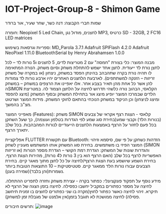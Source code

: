 # IOT-Project-Group-8 - Shimon Game
שמות חברי הקבוצה:
דנה כשר,
שחר שעיר,
אור ברודר

חומרה:
Neopixel 5 Led Chain,
לחצנים,
מודול נגן MP3,
כרטיס SD - 32GB,
2 FC16 LED matrices

ספריות וגרסאות בשימוש:
MD_Parola 3.7.1
Adafruit SPIFlash 4.2.0
Adafruit NeoPixel 1.11.0
BluetoothSerial by Henry Abrahamsen 1.0.0

מבנה המוצר: 
כלי בצורת "חמסה" עם 2 מטריצות לדים, 5 לחצנים ו5 נורות לד – לכל לחצן נורת לד ייעודית.
לחצן אחד ישמש להתחלת משחק וסיום משחק. הנורה המתאימה לו תהיה נורת בקרה שתהבהב בהינתן הפסד במשחק, ניצחון (או במקרה של משחק זריזות – הזנקה למשתתפים). 
לארבעת הלחצנים האחרים יהיו ארבע נורות לד צמודות להן אשר כל אחת מהן תאיר בצבע אחר. אלו יאפיינו את הרצפים במשחק – במשחק הSIMON הקלאסי, הבהוב נורה כלשהי תדרוש לחיצה על הלחצן הצמוד לה. 
במטריצת הלדים שבמרכז המוצר יופיע מיצג אור בתחילת המשחק ובסוף המשחק (מיצג להפסד ומיצג לניצחון) וכן הניקוד במשחק הנוכחי בהתאם לחוקי המשחק.
מידות המוצר ושרטוט מצ"ב בהמשך.

מאפייני המוצר (Features):
משחק SIMON קלאסי - הצגת רצף אקראי של צבעים (בנורות הלד) וקבצי שמע(בחירת סוג שמע לפי הגדרות בטלפון ועוצמה), כך שעל השחקן בכל פעם לחזור על הרצף באמצעות הלחצנים הייעודיים לנורות המהבהבות. בכל שלב יתארך הרצף.

אפליקציית FLUTTER עם תקשורת Bluetooth:
הזדהות כשחקן על פי שם, סיסמא וזיהוי המוצר הפיזי בו משתמשים.
בחירת סוג המשחק אותו המשתמש מעוניין לשחק (SIMON או זריזות) והגדרות שונות של המשחק:
הגדרת רמת הקושי – הגדרת מספר הנורות האפשריות לרצף בכל שלב (האם הרצף הוא בין 3 נורות ל4 נורות), מהירות הצגת הרצף.
בחירת השמע שיושמע בעת הצגת הרצף/לחיצה על כל לחצן מתוך מאגר קיים.
בחירת הצבעים עבורו נורות הלד ממאגר קיים.
סטטיסטיקות – 10 התוצאות הטובות ביותר נשמרות(והן בלבד)(שמירה בענן). 

מידע נוסף על תפקוד פונקציונלי:
כפתור בקרה - עצירת משחק וחזרה לתפריט ההתחלה.
לחיצה על מספר כפתורים במקביל יחשבו כפסילה.
לחיצה בזמן הצגה של הרצף לא תיקרא.
זיהוי לחיצה כאשר כפתור לחוץ(מקרה בו שני כפתורים לחוצים בו זמנית תיחשב פסילה)
לחיצה ממושכת לא תוגבל בזמן(אין אלמנט של מגבלת זמן למשחק).



תרשים חיבורים:
![image](https://github.com/dana-kasher/IOT-Project-Group-8/assets/64217068/7f37493c-47e1-4022-ac16-834714a8efaf)
